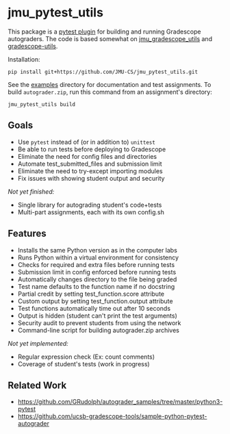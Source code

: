 # jmu_pytest_utils

This package is a [pytest plugin][1] for building and running Gradescope autograders.
The code is based somewhat on [jmu_gradescope_utils][2] and [gradescope-utils][3].

Installation:

    pip install git+https://github.com/JMU-CS/jmu_pytest_utils.git

See the [examples](examples) directory for documentation and test assignments.
To build `autograder.zip`, run this command from an assignment's directory:

    jmu_pytest_utils build

[1]: https://docs.pytest.org/en/stable/how-to/plugins.html
[2]: https://github.com/JMU-CS/jmu_python_gradescope_utils/
[3]: https://github.com/gradescope/gradescope-utils


## Goals

* Use `pytest` instead of (or in addition to) `unittest`
* Be able to run tests before deploying to Gradescope
* Eliminate the need for config files and directories
* Automate test_submitted_files and submission limit
* Eliminate the need to try-except importing modules
* Fix issues with showing student output and security

*Not yet finished:*

* Single library for autograding student's code+tests
* Multi-part assignments, each with its own config.sh


## Features

* Installs the same Python version as in the computer labs
* Runs Python within a virtual environment for consistency
* Checks for required and extra files before running tests
* Submission limit in config enforced before running tests
* Automatically changes directory to the file being graded
* Test name defaults to the function name if no docstring
* Partial credit by setting test_function.score attribute
* Custom output by setting test_function.output attribute
* Test functions automatically time out after 10 seconds
* Output is hidden (student can't print the test arguments)
* Security audit to prevent students from using the network
* Command-line script for building autograder.zip archives

*Not yet implemented:*

* Regular expression check (Ex: count comments)
* Coverage of student's tests (work in progress)


## Related Work

* https://github.com/GRudolph/autograder_samples/tree/master/python3-pytest
* https://github.com/ucsb-gradescope-tools/sample-python-pytest-autograder

